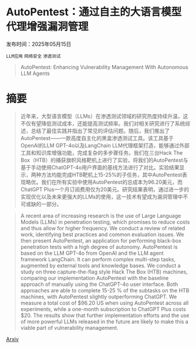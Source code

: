 # AutoPentest：通过自主的大语言模型代理增强漏洞管理

发布时间：2025年05月15日

`LLM应用` `网络安全` `渗透测试`

> AutoPentest: Enhancing Vulnerability Management With Autonomous LLM Agents

# 摘要

> 近年来，大型语言模型（LLMs）在渗透测试领域的研究热度持续升温，这不仅有望降低测试成本，还能提高测试频率。我们对相关研究进行了系统综述，总结了最佳实践并指出了常见的评估问题。随后，我们推出了AutoPentest——一款高度自主化的黑盒渗透测试工具。该工具基于OpenAI的LLM GPT-4o以及LangChain LLM代理框架打造，能够通过外部工具和知识库增强功能，完成复杂的多步骤任务。我们在三台Hack The Box（HTB）的捕获旗帜风格靶机上进行了实验，将我们的AutoPentest与基于手动使用ChatGPT-4o用户界面的基线方法进行了对比。实验结果显示，两种方法均能完成HTB靶机上15-25%的子任务，其中AutoPentest表现略优。我们在所有实验中使用AutoPentest的总成本为96.20美元，而ChatGPT Plus一个月订阅费用仅为20美元。研究结果表明，通过进一步的实现优化以及未来更强大的LLMs的使用，这一技术有望成为漏洞管理中不可或缺的一部分。

> A recent area of increasing research is the use of Large Language Models (LLMs) in penetration testing, which promises to reduce costs and thus allow for higher frequency. We conduct a review of related work, identifying best practices and common evaluation issues. We then present AutoPentest, an application for performing black-box penetration tests with a high degree of autonomy. AutoPentest is based on the LLM GPT-4o from OpenAI and the LLM agent framework LangChain. It can perform complex multi-step tasks, augmented by external tools and knowledge bases. We conduct a study on three capture-the-flag style Hack The Box (HTB) machines, comparing our implementation AutoPentest with the baseline approach of manually using the ChatGPT-4o user interface. Both approaches are able to complete 15-25 % of the subtasks on the HTB machines, with AutoPentest slightly outperforming ChatGPT. We measure a total cost of \$96.20 US when using AutoPentest across all experiments, while a one-month subscription to ChatGPT Plus costs \$20. The results show that further implementation efforts and the use of more powerful LLMs released in the future are likely to make this a viable part of vulnerability management.

[Arxiv](https://arxiv.org/abs/2505.10321)